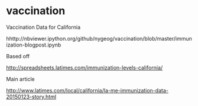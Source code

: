 # vaccination
Vaccination Data for California

hhttp://nbviewer.ipython.org/github/nygeog/vaccination/blob/master/immunization-blogpost.ipynb


Based off


http://spreadsheets.latimes.com/immunization-levels-california/


Main article 

http://www.latimes.com/local/california/la-me-immunization-data-20150123-story.html
